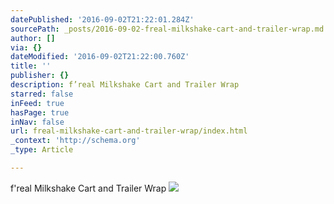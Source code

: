 ```yaml
---
datePublished: '2016-09-02T21:22:01.284Z'
sourcePath: _posts/2016-09-02-freal-milkshake-cart-and-trailer-wrap.md
author: []
via: {}
dateModified: '2016-09-02T21:22:00.760Z'
title: ''
publisher: {}
description: f’real Milkshake Cart and Trailer Wrap
starred: false
inFeed: true
hasPage: true
inNav: false
url: freal-milkshake-cart-and-trailer-wrap/index.html
_context: 'http://schema.org'
_type: Article

---
```

f'real Milkshake Cart and Trailer Wrap
![](https://the-grid-user-content.s3-us-west-2.amazonaws.com/efdc5f40-8101-4a8e-94d5-c81271589efa.jpg)